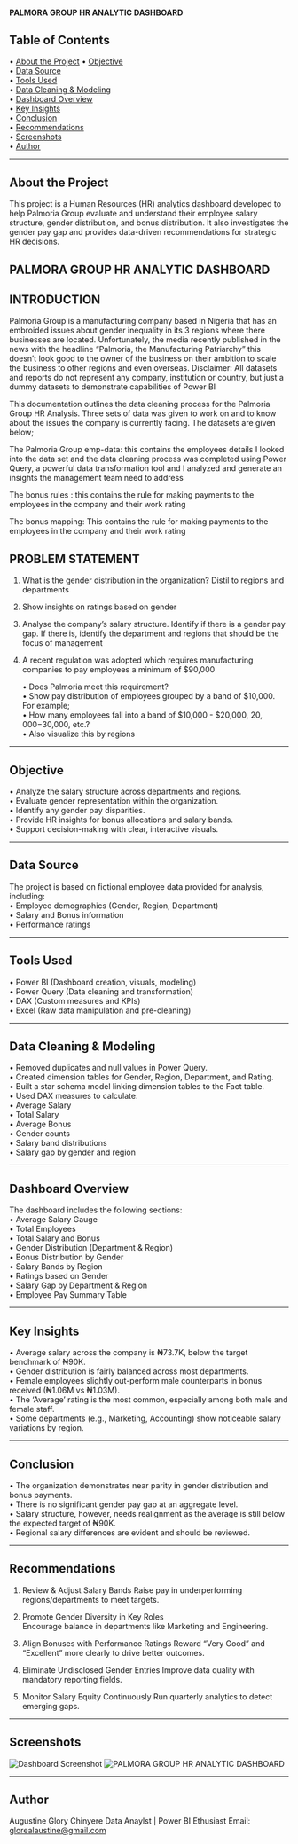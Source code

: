 #### PALMORA GROUP HR ANALYTIC DASHBOARD

## Table of Contents

• [About the Project](#about-the-project) 
• [Objective](#objective)  
• [Data Source](#data-source)  
• [Tools Used](#tools-used)  
• [Data Cleaning & Modeling](#data-cleaning--modeling)  
• [Dashboard Overview](#dashboard-overview)  
• [Key Insights](#key-insights)  
• [Conclusion](#conclusion)  
• [Recommendations](#recommendations)  
• [Screenshots](#screenshots)  
• [Author](#author)

---

## About the Project

This project is a Human Resources (HR) analytics dashboard developed to help Palmoria Group evaluate and understand their employee salary structure, gender distribution, and bonus distribution. It also investigates the gender pay gap and provides data-driven recommendations for strategic HR decisions.

## PALMORA GROUP HR ANALYTIC DASHBOARD

## INTRODUCTION 

Palmoria Group is a manufacturing company based in Nigeria that has an embroided issues about gender inequality in its 3 regions where there businesses are located. Unfortunately, the media recently published in the news with the headline “Palmoria, the Manufacturing Patriarchy” this doesn’t look good to the owner of the business on their ambition to scale the business to other regions and even overseas. Disclaimer: All datasets and reports do not represent any company, institution or country, but just a dummy datasets to demonstrate capabilities of Power BI

This documentation outlines the data cleaning process for the Palmoria Group HR Analysis. Three sets of data was given to work on and to know about the issues the company is currently facing. The datasets are given below;

The Palmoria Group emp-data: this contains the employees details I looked into the data set and the data cleaning process was completed using Power Query, a powerful data transformation tool and I analyzed and generate an insights the management team need to address

The bonus rules : this contains the rule for making payments to the employees in the company and their work rating

The bonus mapping: This contains the rule for making payments to the employees in the company and their work rating

## PROBLEM STATEMENT

1. What is the gender distribution in the organization? Distil to regions and departments

2. Show insights on ratings based on gender

3. Analyse the company’s salary structure. Identify if there is a gender pay gap. If there is, identify the department and regions that should be the focus of management

4. A recent regulation was adopted which requires manufacturing companies to pay employees a minimum of $90,000

   • Does Palmoria meet this requirement?  
   • Show pay distribution of employees grouped by a band of $10,000. For example;  
   • How many employees fall into a band of $10,000 - $20,000, $20,000 -$30,000, etc.?  
   • Also visualize this by regions

---

## Objective

• Analyze the salary structure across departments and regions.  
• Evaluate gender representation within the organization.  
• Identify any gender pay disparities.  
• Provide HR insights for bonus allocations and salary bands.  
• Support decision-making with clear, interactive visuals.

---

## Data Source

The project is based on fictional employee data provided for analysis, including:  
• Employee demographics (Gender, Region, Department)  
• Salary and Bonus information  
• Performance ratings

---

## Tools Used

• Power BI (Dashboard creation, visuals, modeling)  
• Power Query (Data cleaning and transformation)  
• DAX (Custom measures and KPIs)  
• Excel (Raw data manipulation and pre-cleaning)

---

## Data Cleaning & Modeling

• Removed duplicates and null values in Power Query.  
• Created dimension tables for Gender, Region, Department, and Rating.  
• Built a star schema model linking dimension tables to the Fact table.  
• Used DAX measures to calculate:  
  • Average Salary  
  • Total Salary  
  • Average Bonus  
  • Gender counts  
  • Salary band distributions  
  • Salary gap by gender and region

---

## Dashboard Overview

The dashboard includes the following sections:  
• Average Salary Gauge  
• Total Employees  
• Total Salary and Bonus  
• Gender Distribution (Department & Region)  
• Bonus Distribution by Gender  
• Salary Bands by Region  
• Ratings based on Gender  
• Salary Gap by Department & Region  
• Employee Pay Summary Table

---

## Key Insights

• Average salary across the company is ₦73.7K, below the target benchmark of ₦90K.  
• Gender distribution is fairly balanced across most departments.  
• Female employees slightly out-perform male counterparts in bonus received (₦1.06M vs ₦1.03M).  
• The ‘Average’ rating is the most common, especially among both male and female staff.  
• Some departments (e.g., Marketing, Accounting) show noticeable salary variations by region.

---

## Conclusion

• The organization demonstrates near parity in gender distribution and bonus payments.  
• There is no significant gender pay gap at an aggregate level.  
• Salary structure, however, needs realignment as the average is still below the expected target of ₦90K.  
• Regional salary differences are evident and should be reviewed.

---

## Recommendations

1. Review & Adjust Salary Bands 
   Raise pay in underperforming regions/departments to meet targets.

2. Promote Gender Diversity in Key Roles  
   Encourage balance in departments like Marketing and Engineering.

3. Align Bonuses with Performance Ratings 
   Reward “Very Good” and “Excellent” more clearly to drive better outcomes.

4. Eliminate Undisclosed Gender Entries 
   Improve data quality with mandatory reporting fields.

5. Monitor Salary Equity Continuously 
   Run quarterly analytics to detect emerging gaps.

---

## Screenshots



![Dashboard Screenshot](images/dashboard.png)
![PALMORA GROUP HR ANALYTIC DASHBOARD](https://github.com/user-attachments/assets/5067d7fe-b4f8-4e85-9f36-cfa897ff4624)

---

## Author

Augustine Glory Chinyere
Data Anaylst | Power BI Ethusiast
Email: glorealaustine@gmail.com


